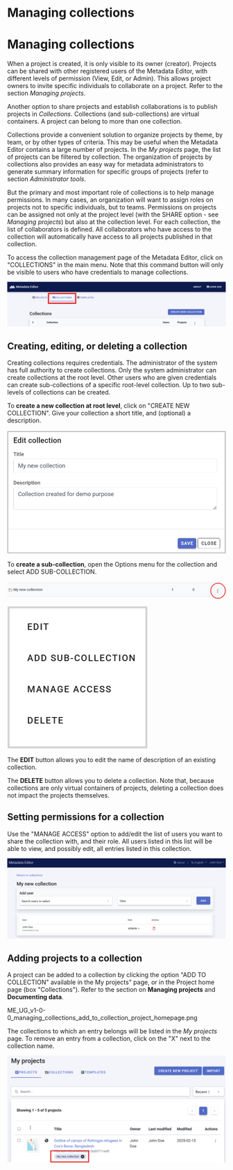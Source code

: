 # Managing collections

# Managing collections

When a project is created, it is only visible to its owner (creator). Projects can be shared with other registered users of the Metadata Editor, with different levels of permission (View, Edit, or Admin). This allows project owners to invite specific individuals to collaborate on a project. Refer to the section *Managing projects*.

Another option to share projects and establish collaborations is to publish projects in *Collections*. Collections (and sub-collections) are virtual containers. A project can belong to more than one collection. 

Collections provide a convenient solution to organize projects by theme, by team, or by other types of criteria. This may be useful when the Metadata Editor contains a large number of projects. In the *My projects* page, the list of projects can be filtered by collection. The organization of projects by collections also provides an easy way for metadata administrators to generate summary information for specific groups of projects (refer to section *Administrator tools*.

But the primary and most important role of collections is to help manage permissions. In many cases, an organization will want to assign roles on projects not to specific individuals, but to teams. Permissions on projects can be assigned not only at the project level (with the SHARE option - see *Managing projects*) but also at the collection level. For each collection, the list of collaborators is defined. All collaborators who have access to the collection will automatically have access to all projects published in that collection.

To access the collection management page of the Metadata Editor, click on "COLLECTIONS" in the main menu. Note that this command button will only be visible to users who have credentials to manage collections. 

![image](https://github.com/mah0001/metadata-editor-docs-v2/blob/main/img/ME_UG_v1-0-0_managing_collections_home.png)


## Creating, editing, or deleting a collection

Creating collections requires credentials. The administrator of the system has full authority to create collections. Only the system administrator can create collections at the root level. Other users who are given credentials can create sub-collections of a specific root-level collection. Up to two sub-levels of collections can be created. 

To **create a new collection at root level**, click on "CREATE NEW COLLECTION". Give your collection a short title, and (optional) a description.

![image](https://github.com/mah0001/metadata-editor-docs-v2/blob/main/img/ME_UG_v1-0-0_managing_collections_edit_popup.png)

To **create a sub-collection**, open the Options menu for the collection and select ADD SUB-COLLECTION.

![image](https://github.com/mah0001/metadata-editor-docs-v2/blob/main/img/ME_UG_v1-0-0_managing_collections_subcollection_dots.png)

![image](https://github.com/mah0001/metadata-editor-docs-v2/blob/main/img/ME_UG_v1-0-0_managing_collections_subcollection_menu.png)

The **EDIT** button allows you to edit the name of description of an existing collection.

The **DELETE** button allows you to delete a collection. Note that, because collections are only virtual containers of projects, deleting a collection does not impact the projects themselves.


## Setting permissions for a collection

Use the "MANAGE ACCESS" option to add/edit the list of users you want to share the collection with, and their role. All users listed in this list will be able to view, and possibly edit, all entries listed in this collection.

![image](https://github.com/mah0001/metadata-editor-docs-v2/blob/main/img/ME_UG_v1-0-0_managing_collections_permissions.png)


## Adding projects to a collection

A project can be added to a collection by clicking the option "ADD TO COLLECTION" available in the My projects" page, or in the Project home page (box "Collections"). Refer to the section on **Managing projects** and **Documenting data**.

ME_UG_v1-0-0_managing_collections_add_to_collection_project_homepage.png

The collections to which an entry belongs will be listed in the *My projects* page. To remove an entry from a collection, click on the "X" next to the collection name.

![image](https://github.com/mah0001/metadata-editor-docs-v2/blob/main/img/ME_UG_v1-0-0_managing_collections_collection_in_MyProjects.png)
